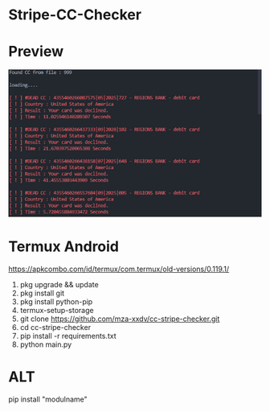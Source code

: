 # Stripe-CC-Checker

# Preview
![image_2023-07-17_14-42-44.png!](image_2023-07-17_14-42-44.png)

# Termux Android

https://apkcombo.com/id/termux/com.termux/old-versions/0.119.1/

1. pkg upgrade && update
2. pkg install git
3. pkg install python-pip
4. termux-setup-storage
5. git clone https://github.com/mza-xxdv/cc-stripe-checker.git
6. cd cc-stripe-checker
7. pip install -r requirements.txt
8. python main.py


# ALT
pip install "modulname"